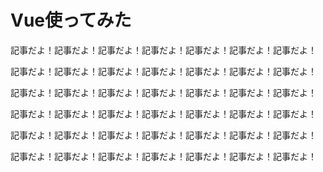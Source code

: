 # Vue使ってみた

記事だよ！記事だよ！記事だよ！記事だよ！記事だよ！記事だよ！記事だよ！

記事だよ！記事だよ！記事だよ！記事だよ！記事だよ！記事だよ！記事だよ！

記事だよ！記事だよ！記事だよ！記事だよ！記事だよ！記事だよ！記事だよ！

記事だよ！記事だよ！記事だよ！記事だよ！記事だよ！記事だよ！記事だよ！

記事だよ！記事だよ！記事だよ！記事だよ！記事だよ！記事だよ！記事だよ！

記事だよ！記事だよ！記事だよ！記事だよ！記事だよ！記事だよ！記事だよ！